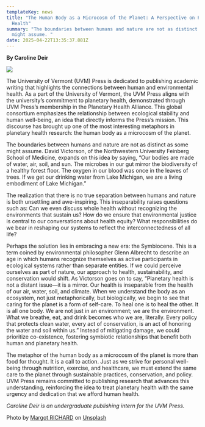 ```yaml
---
templateKey: news
title: "The Human Body as a Microcosm of the Planet: A Perspective on Planetary
  Health"
summary: "The boundaries between humans and nature are not as distinct as some
  might assume. "
date: 2025-04-22T13:35:37.881Z
---
```

**By Caroline Deir**

![](assets/margot-richard-njj7pasbo-c-unsplash.jpg)

The University of Vermont (UVM) Press is dedicated to publishing academic writing that highlights the connections between human and environmental health. As a part of the University of Vermont, the UVM Press aligns with the university’s commitment to planetary health, demonstrated through UVM Press’s membership in the Planetary Health Alliance. This global consortium emphasizes the relationship between ecological stability and human well-being, an idea that directly informs the Press’s mission. This discourse has brought up one of the most interesting metaphors in planetary health research: the human body as a microcosm of the planet.

The boundaries between humans and nature are not as distinct as some might assume. David Victorson, of the Northwestern University Feinberg School of Medicine, expands on this idea by saying, “Our bodies are made of water, air, soil, and sun. The microbes in our gut mirror the biodiversity of a healthy forest floor. The oxygen in our blood was once in the leaves of trees. If we get our drinking water from Lake Michigan, we are a living embodiment of Lake Michigan.”

The realization that there is no true separation between humans and nature is both unsettling and awe-inspiring. This inseparability raises questions such as: Can we even discuss whole health without recognizing the environments that sustain us? How do we ensure that environmental justice is central to our conversations about health equity? What responsibilities do we bear in reshaping our systems to reflect the interconnectedness of all life? 

Perhaps the solution lies in embracing a new era: the Symbiocene. This is a term coined by environmental philosopher Glenn Albrecht to describe an age in which humans recognize themselves as active participants in ecological systems rather than separate entities. If we could perceive ourselves as part of nature, our approach to health, sustainability, and conservation would shift. As Victorson goes on to say, “Planetary health is not a distant issue—it is a mirror. Our health is inseparable from the health of our air, water, soil, and climate. When we understand the body as an ecosystem, not just metaphorically, but biologically, we begin to see that caring for the planet is a form of self-care. To heal one is to heal the other. It is all one body. We are not just in an environment; we are the environment. What we breathe, eat, and drink becomes who we are, literally. Every policy that protects clean water, every act of conservation, is an act of honoring the water and soil within us.” Instead of mitigating damage, we could prioritize co-existence, fostering symbiotic relationships that benefit both human and planetary health.

The metaphor of the human body as a microcosm of the planet is more than food for thought. It is a call to action. Just as we strive for personal well-being through nutrition, exercise, and healthcare, we must extend the same care to the planet through sustainable practices, conservation, and policy. UVM Press remains committed to publishing research that advances this understanding, reinforcing the idea to treat planetary health with the same urgency and dedication that we afford human health.

*Caroline Deir is an undergraduate publishing intern for the UVM Press.*

Photo by [Margot RICHARD](https://unsplash.com/@mrgt_rchd?utm_content=creditCopyText&utm_medium=referral&utm_source=unsplash) on [Unsplash](https://unsplash.com/photos/unknown-person-holding-clear-glass-ball-NJJ7paSBO-c?utm_content=creditCopyText&utm_medium=referral&utm_source=unsplash)